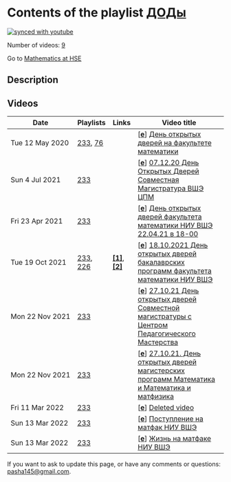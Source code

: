 # Contents of the playlist [ДОДы](https://www.youtube.com/playlist?list=PLq3E5oubNNoAnaZQ2_RckpDtM-qIHEaQm)

[![synced with youtube](https://img.shields.io/github/last-commit/mathphysschool/mathphysschool.github.io/autoupdate1?label=synced%20with%20youtube)](https://github.com/mathphysschool/mathphysschool.github.io/commits/autoupdate1)

Number of videos: [9](#videos)

Go to [Mathematics at HSE](../README.md)

## Description



## Videos

|Date|Playlists|Links|Video title|
|---|---|---|---|
| Tue&nbsp;12&nbsp;May&nbsp;2020 | [233](../playlists/233 "ДОДы"), [76](../playlists/76 "День открытых дверей 2020") |  | [[**e**](https://studio.youtube.com/video/QZj8YpSs6_k/edit "Edit")] [День открытых дверей на факультете математики](https://www.youtube.com/watch?v=QZj8YpSs6_k&list=PLq3E5oubNNoAnaZQ2_RckpDtM-qIHEaQm "Презентация магистерских программ &#34;Mathematics&#34; и &#34;Математика и математическая физика&#34;.&#013;Вопросы можно задавать в чате или на почту MathStudyOffice@hse.ru") |
| Sun&nbsp;4&nbsp;Jul&nbsp;2021 | [233](../playlists/233 "ДОДы") |  | [[**e**](https://studio.youtube.com/video/gJ3fKCapUe8/edit "Edit")] [07.12.20 День Открытых Дверей Совместная Магистратура ВШЭ ЦПМ](https://www.youtube.com/watch?v=gJ3fKCapUe8&list=PLq3E5oubNNoAnaZQ2_RckpDtM-qIHEaQm) |
| Fri&nbsp;23&nbsp;Apr&nbsp;2021 | [233](../playlists/233 "ДОДы") |  | [[**e**](https://studio.youtube.com/video/9QlTYciv0HM/edit "Edit")] [День открытых дверей факультета математики НИУ ВШЭ 22.04.21 в 18-00](https://www.youtube.com/watch?v=9QlTYciv0HM&list=PLq3E5oubNNoAnaZQ2_RckpDtM-qIHEaQm) |
| Tue&nbsp;19&nbsp;Oct&nbsp;2021 | [233](../playlists/233 "ДОДы"), [226](../playlists/226 "День открытых дверей бакалавриата 18.10.2021") | [**[1]**](https://www.hse.ru/ba/math/tracks), [**[2]**](https://www.hse.ru/ba/cpm/tracks) | [[**e**](https://studio.youtube.com/video/IkkAXy-mImc/edit "Edit")] [18.10.2021 День открытых дверей бакалаврских программ факультета математики НИУ ВШЭ](https://www.youtube.com/watch?v=IkkAXy-mImc&list=PLq3E5oubNNoAnaZQ2_RckpDtM-qIHEaQm "Уважаемые школьники и их родители!&#013;&#013;Приглашаем вас принять участие в дне открытых дверей бакалаврских программ факультета&#013;математики. Он состоится в онлайн формате 18 октября 2021г. с 18.00 до 20.00 часов.&#013;&#013;Декан факультета А.С. Скрипченко представит вам факультет и расскажет о его месте в ряду&#013;мировых научно-исследовательских и образовательных математических центров.&#013;&#013;Руководители образовательных программ “Математика” А.В. Клименко и “Совместный&#013;бакалавриат НИУ ВШЭ и Центра педагогического мастерства” Н.В. Походня расскажут о&#013;правилах приема и особенностях обучения на наших бакалаврских программах и ответят на&#013;ваши вопросы.&#013;&#013;Свои вопросы вы можете заранее присылать по адресу math@hse.ru&#013;&#013;Вы сможете также задать вопросы в чате этого видео во время трансляции .&#013;&#013;Мы также рекомендуем вам посетить посвященные абитуриентам странички наших&#013;образовательных программ “Математика” https://www.hse.ru/ba/math/tracks и “Совместный бакалавриат НИУ ВШЭ и ЦПМ” https://www.hse.ru/ba/cpm/tracks ,&#013;где в разделах Траектория поступления вы сможете ознакомиться с ответами на наиболее&#013;часто задаваемые вопросы.") |
| Mon&nbsp;22&nbsp;Nov&nbsp;2021 | [233](../playlists/233 "ДОДы") |  | [[**e**](https://studio.youtube.com/video/K5MS-gBG0BY/edit "Edit")] [27.10.21 День открытых дверей Совместной магистратуры с Центром Педагогического Мастерства](https://www.youtube.com/watch?v=K5MS-gBG0BY&list=PLq3E5oubNNoAnaZQ2_RckpDtM-qIHEaQm) |
| Mon&nbsp;22&nbsp;Nov&nbsp;2021 | [233](../playlists/233 "ДОДы") |  | [[**e**](https://studio.youtube.com/video/xI6E_P5BR9w/edit "Edit")] [27.10.21.  День открытых дверей магистерских программ Математика и Математика и матфизика](https://www.youtube.com/watch?v=xI6E_P5BR9w&list=PLq3E5oubNNoAnaZQ2_RckpDtM-qIHEaQm) |
| Fri&nbsp;11&nbsp;Mar&nbsp;2022 | [233](../playlists/233 "ДОДы") |  | [[**e**](https://studio.youtube.com/video/dG5TlGliPEo/edit "Edit")] [Deleted video](https://www.youtube.com/watch?v=dG5TlGliPEo&list=PLq3E5oubNNoAnaZQ2_RckpDtM-qIHEaQm "This video is unavailable.") |
| Sun&nbsp;13&nbsp;Mar&nbsp;2022 | [233](../playlists/233 "ДОДы") |  | [[**e**](https://studio.youtube.com/video/JqWE3HSibaE/edit "Edit")] [Поступление на матфак НИУ ВШЭ](https://www.youtube.com/watch?v=JqWE3HSibaE&list=PLq3E5oubNNoAnaZQ2_RckpDtM-qIHEaQm "Видео для ДОД 13.03.22") |
| Sun&nbsp;13&nbsp;Mar&nbsp;2022 | [233](../playlists/233 "ДОДы") |  | [[**e**](https://studio.youtube.com/video/KXTES4GwNxM/edit "Edit")] [Жизнь на матфаке НИУ ВШЭ](https://www.youtube.com/watch?v=KXTES4GwNxM&list=PLq3E5oubNNoAnaZQ2_RckpDtM-qIHEaQm "Видео для ДОД 13.03.22") |


 If you want to ask to update this page, or have any comments or questions: <pasha145@gmail.com>.